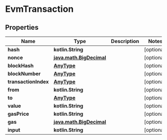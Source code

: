 
# EvmTransaction

## Properties
Name | Type | Description | Notes
------------ | ------------- | ------------- | -------------
**hash** | **kotlin.String** |  |  [optional]
**nonce** | [**java.math.BigDecimal**](java.math.BigDecimal.md) |  |  [optional]
**blockHash** | [**AnyType**](.md) |  |  [optional]
**blockNumber** | [**AnyType**](.md) |  |  [optional]
**transactionIndex** | [**AnyType**](.md) |  |  [optional]
**from** | **kotlin.String** |  |  [optional]
**to** | [**AnyType**](.md) |  |  [optional]
**value** | **kotlin.String** |  |  [optional]
**gasPrice** | **kotlin.String** |  |  [optional]
**gas** | [**java.math.BigDecimal**](java.math.BigDecimal.md) |  |  [optional]
**input** | **kotlin.String** |  |  [optional]



